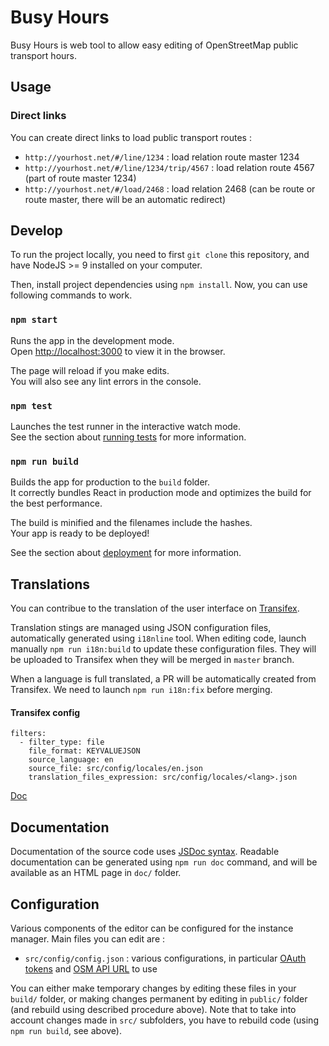 # Busy Hours

Busy Hours is web tool to allow easy editing of OpenStreetMap public transport hours.


## Usage

### Direct links

You can create direct links to load public transport routes :

* `http://yourhost.net/#/line/1234` : load relation route master 1234
* `http://yourhost.net/#/line/1234/trip/4567` : load relation route 4567 (part of route master 1234)
* `http://yourhost.net/#/load/2468` : load relation 2468 (can be route or route master, there will be an automatic redirect)


## Develop

To run the project locally, you need to first `git clone` this repository, and have NodeJS >= 9 installed on your computer.

Then, install project dependencies using `npm install`. Now, you can use following commands to work.

### `npm start`

Runs the app in the development mode.<br>
Open [http://localhost:3000](http://localhost:3000) to view it in the browser.

The page will reload if you make edits.<br>
You will also see any lint errors in the console.

### `npm test`

Launches the test runner in the interactive watch mode.<br>
See the section about [running tests](https://facebook.github.io/create-react-app/docs/running-tests) for more information.

### `npm run build`

Builds the app for production to the `build` folder.<br>
It correctly bundles React in production mode and optimizes the build for the best performance.

The build is minified and the filenames include the hashes.<br>
Your app is ready to be deployed!

See the section about [deployment](https://facebook.github.io/create-react-app/docs/deployment) for more information.


## Translations

You can contribue to the translation of the user interface on [Transifex](https://www.transifex.com/jungle-bus/busy-hours/dashboard/).

Translation stings  are managed using JSON configuration files, automatically generated using `i18nline` tool. When editing code, launch manually `npm run i18n:build` to update these configuration files. They will be uploaded to Transifex when they will be merged in `master` branch.

When a language is full translated, a PR will be automatically created from Transifex. We need to launch `npm run i18n:fix` before merging.

#### Transifex config
```
filters:
  - filter_type: file
    file_format: KEYVALUEJSON
    source_language: en
    source_file: src/config/locales/en.json
    translation_files_expression: src/config/locales/<lang>.json
```
[Doc](https://docs.transifex.com/transifex-github-integrations/github-tx-ui)

## Documentation

Documentation of the source code uses [JSDoc syntax](http://usejsdoc.org/). Readable documentation can be generated using `npm run doc` command, and will be available as an HTML page in `doc/` folder.


## Configuration

Various components of the editor can be configured for the instance manager. Main files you can edit are :

* `src/config/config.json` : various configurations, in particular [OAuth tokens](https://wiki.openstreetmap.org/wiki/Oauth) and [OSM API URL](https://wiki.openstreetmap.org/wiki/API_v0.6#URL_.2B_authentication) to use

You can either make temporary changes by editing these files in your `build/` folder, or making changes permanent by editing in `public/` folder (and rebuild using described procedure above). Note that to take into account changes made in `src/` subfolders, you have to rebuild code (using `npm run build`, see above).
